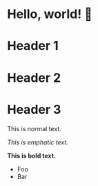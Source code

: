 # Hello, world! 👋

# Header 1

# Header 2

# Header 3

This is normal text.

*This is emphatic text.*

**This is bold text.**

- Foo
- Bar
